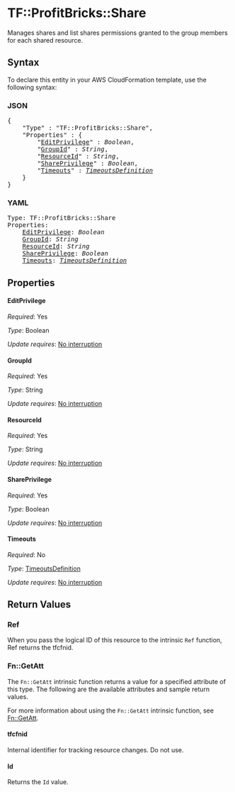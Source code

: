 # TF::ProfitBricks::Share

Manages shares and list shares permissions granted to the group members for each shared resource.

## Syntax

To declare this entity in your AWS CloudFormation template, use the following syntax:

### JSON

<pre>
{
    "Type" : "TF::ProfitBricks::Share",
    "Properties" : {
        "<a href="#editprivilege" title="EditPrivilege">EditPrivilege</a>" : <i>Boolean</i>,
        "<a href="#groupid" title="GroupId">GroupId</a>" : <i>String</i>,
        "<a href="#resourceid" title="ResourceId">ResourceId</a>" : <i>String</i>,
        "<a href="#shareprivilege" title="SharePrivilege">SharePrivilege</a>" : <i>Boolean</i>,
        "<a href="#timeouts" title="Timeouts">Timeouts</a>" : <i><a href="timeoutsdefinition.md">TimeoutsDefinition</a></i>
    }
}
</pre>

### YAML

<pre>
Type: TF::ProfitBricks::Share
Properties:
    <a href="#editprivilege" title="EditPrivilege">EditPrivilege</a>: <i>Boolean</i>
    <a href="#groupid" title="GroupId">GroupId</a>: <i>String</i>
    <a href="#resourceid" title="ResourceId">ResourceId</a>: <i>String</i>
    <a href="#shareprivilege" title="SharePrivilege">SharePrivilege</a>: <i>Boolean</i>
    <a href="#timeouts" title="Timeouts">Timeouts</a>: <i><a href="timeoutsdefinition.md">TimeoutsDefinition</a></i>
</pre>

## Properties

#### EditPrivilege

_Required_: Yes

_Type_: Boolean

_Update requires_: [No interruption](https://docs.aws.amazon.com/AWSCloudFormation/latest/UserGuide/using-cfn-updating-stacks-update-behaviors.html#update-no-interrupt)

#### GroupId

_Required_: Yes

_Type_: String

_Update requires_: [No interruption](https://docs.aws.amazon.com/AWSCloudFormation/latest/UserGuide/using-cfn-updating-stacks-update-behaviors.html#update-no-interrupt)

#### ResourceId

_Required_: Yes

_Type_: String

_Update requires_: [No interruption](https://docs.aws.amazon.com/AWSCloudFormation/latest/UserGuide/using-cfn-updating-stacks-update-behaviors.html#update-no-interrupt)

#### SharePrivilege

_Required_: Yes

_Type_: Boolean

_Update requires_: [No interruption](https://docs.aws.amazon.com/AWSCloudFormation/latest/UserGuide/using-cfn-updating-stacks-update-behaviors.html#update-no-interrupt)

#### Timeouts

_Required_: No

_Type_: <a href="timeoutsdefinition.md">TimeoutsDefinition</a>

_Update requires_: [No interruption](https://docs.aws.amazon.com/AWSCloudFormation/latest/UserGuide/using-cfn-updating-stacks-update-behaviors.html#update-no-interrupt)

## Return Values

### Ref

When you pass the logical ID of this resource to the intrinsic `Ref` function, Ref returns the tfcfnid.

### Fn::GetAtt

The `Fn::GetAtt` intrinsic function returns a value for a specified attribute of this type. The following are the available attributes and sample return values.

For more information about using the `Fn::GetAtt` intrinsic function, see [Fn::GetAtt](https://docs.aws.amazon.com/AWSCloudFormation/latest/UserGuide/intrinsic-function-reference-getatt.html).

#### tfcfnid

Internal identifier for tracking resource changes. Do not use.

#### Id

Returns the <code>Id</code> value.

